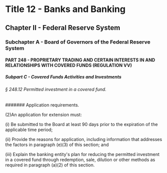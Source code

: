 
# Title 12 - Banks and Banking
## Chapter II - Federal Reserve System
### Subchapter A - Board of Governors of the Federal Reserve System
#### PART 248 - PROPRIETARY TRADING AND CERTAIN INTERESTS IN AND RELATIONSHIPS WITH COVERED FUNDS (REGULATION VV)
##### Subpart C - Covered Funds Activities and Investments
###### § 248.12 Permitted investment in a covered fund.
####### Application requirements.

(2)An application for extension must:

(i) Be submitted to the Board at least 90 days prior to the expiration of the applicable time period;

(ii) Provide the reasons for application, including information that addresses the factors in paragraph (e)(3) of this section; and

(iii) Explain the banking entity's plan for reducing the permitted investment in a covered fund through redemption, sale, dilution or other methods as required in paragraph (a)(2) of this section.
